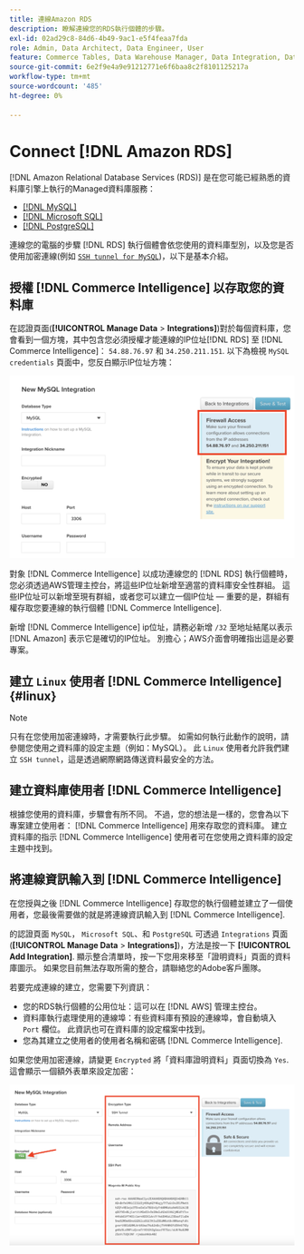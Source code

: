 ```yaml
---
title: 連線Amazon RDS
description: 瞭解連線您的RDS執行個體的步驟。
exl-id: 02ad29c8-84d6-4b49-9ac1-e5f4feaa7fda
role: Admin, Data Architect, Data Engineer, User
feature: Commerce Tables, Data Warehouse Manager, Data Integration, Data Import/Export
source-git-commit: 6e2f9e4a9e91212771e6f6baa8c2f8101125217a
workflow-type: tm+mt
source-wordcount: '485'
ht-degree: 0%

---
```


# Connect [!DNL Amazon RDS]

[!DNL Amazon Relational Database Services (RDS)] 是在您可能已經熟悉的資料庫引擎上執行的Managed資料庫服務：

* [[!DNL MySQL]](../integrations/mysql-via-a-direct-connection.md)
* [[!DNL Microsoft SQL]](../integrations/microsoft-sql-server.md)
* [[!DNL PostgreSQL]](../integrations/postgresql.md)

連線您的電腦的步驟 [!DNL RDS] 執行個體會依您使用的資料庫型別，以及您是否使用加密連線(例如 [`SSH tunnel for MySQL`](../integrations/mysql-via-ssh-tunnel.md))，以下是基本介紹。

## 授權 [!DNL Commerce Intelligence] 以存取您的資料庫

在認證頁面(**[!UICONTROL Manage Data** > **Integrations]**)對於每個資料庫，您會看到一個方塊，其中包含您必須授權才能連線的IP位址[!DNL RDS] 至 [!DNL Commerce Intelligence]： `54.88.76.97` 和 `34.250.211.151`. 以下為檢視 `MySQL credentials` 頁面中，您反白顯示IP位址方塊：

![](../../../assets/RDS_IP.png)

對象 [!DNL Commerce Intelligence] 以成功連線您的 [!DNL RDS] 執行個體時，您必須透過AWS管理主控台，將這些IP位址新增至適當的資料庫安全性群組。 這些IP位址可以新增至現有群組，或者您可以建立一個IP位址 — 重要的是，群組有權存取您要連線的執行個體 [!DNL Commerce Intelligence].

新增 [!DNL Commerce Intelligence] ip位址，請務必新增 `/32` 至地址結尾以表示 [!DNL Amazon] 表示它是確切的IP位址。 別擔心；AWS介面會明確指出這是必要專案。

## 建立 `Linux` 使用者 [!DNL Commerce Intelligence] {#linux}

>[!NOTE]
>
>只有在您使用加密連線時，才需要執行此步驟。 如需如何執行此動作的說明，請參閱您使用之資料庫的設定主題（例如：MySQL）。 此 `Linux` 使用者允許我們建立 `SSH tunnel`，這是透過網際網路傳送資料最安全的方法。

## 建立資料庫使用者 [!DNL Commerce Intelligence]

根據您使用的資料庫，步驟會有所不同。 不過，您的想法是一樣的，您會為以下專案建立使用者： [!DNL Commerce Intelligence] 用來存取您的資料庫。 建立資料庫的指示 [!DNL Commerce Intelligence] 使用者可在您使用之資料庫的設定主題中找到。

## 將連線資訊輸入到 [!DNL Commerce Intelligence]

在您授與之後 [!DNL Commerce Intelligence] 存取您的執行個體並建立了一個使用者，您最後需要做的就是將連線資訊輸入到 [!DNL Commerce Intelligence].

的認證頁面 `MySQL`， `Microsoft SQL`、和 `PostgreSQL` 可透過 `Integrations` 頁面(**[!UICONTROL Manage Data** > **Integrations]**)，方法是按一下 **[!UICONTROL Add Integration]**. 顯示整合清單時，按一下您用來移至「證明資料」頁面的資料庫圖示。 如果您目前無法存取所需的整合，請聯絡您的Adobe客戶團隊。

若要完成連線的建立，您需要下列資訊：

* 您的RDS執行個體的公用位址：這可以在 [!DNL AWS] 管理主控台。
* 資料庫執行處理使用的連線埠：有些資料庫有預設的連線埠，會自動填入 `Port` 欄位。 此資訊也可在資料庫的設定檔案中找到。
* 您為其建立之使用者的使用者名稱和密碼 [!DNL Commerce Intelligence].

如果您使用加密連線，請變更 `Encrypted` 將「資料庫證明資料」頁面切換為 `Yes`. 這會顯示一個額外表單來設定加密：

![](../../../assets/sql-integration-encrypted-yes.png)


